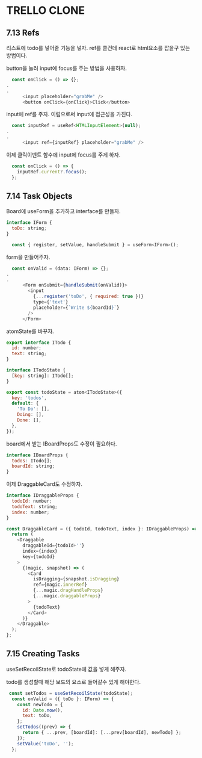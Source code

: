 # TRELLO CLONE

## 7.13 Refs

리스트에 todo를 넣어줄 기능을 넣자.
ref를 쓸건데 react로 html요소를 잡을구 있는 방법이다.

button을 눌러 input에 focus를 주는 방법을 사용하자.

```JavaScript
  const onClick = () => {};
.
.
      <input placeholder="grabMe" />
      <button onClick={onClick}>Click</button>
```

input에 ref를 주자. 이럼으로써 input에 접근성을 가진다.

```JavaScript
  const inputRef = useRef<HTMLInputElement>(null);
.
.
      <input ref={inputRef} placeholder="grabMe" />

```

이제 클릭이벤트 함수에 input에 focus를 주게 하자.

```JavaScript
  const onClick = () => {
    inputRef.current?.focus();
  };
```

## 7.14 Task Objects

Board에 useForm을 추가하고 interface를 만들자.

```JavaScript
interface IForm {
  toDo: string;
}

  const { register, setValue, handleSubmit } = useForm<IForm>();
```

form을 만들어주자.

```JavaScript
  const onValid = (data: IForm) => {};
.
.
      <Form onSubmit={handleSubmit(onValid)}>
        <input
          {...register('toDo', { required: true })}
          type={'text'}
          placeholder={`Write ${boardId}`}
        />
      </Form>
```

atomState를 바꾸자.

```JavaScript
export interface ITodo {
  id: number;
  text: string;
}

interface ITodoState {
  [key: string]: ITodo[];
}

export const todoState = atom<ITodoState>({
  key: 'todos',
  default: {
    'To Do': [],
    Doing: [],
    Done: [],
  },
});

```

board에서 받는 IBoardProps도 수정이 필요하다.

```JavaScript
interface IBoardProps {
  todos: ITodo[];
  boardId: string;
}
```

이제 DraggableCard도 수정하자.

```JavaScript
interface IDraggableProps {
  todoId: number;
  todoText: string;
  index: number;
}

const DraggableCard = ({ todoId, todoText, index }: IDraggableProps) => {
  return (
    <Draggable
      draggableId={todoId+''}
      index={index}
      key={todoId}
    >
      {(magic, snapshot) => (
        <Card
          isDragging={snapshot.isDragging}
          ref={magic.innerRef}
          {...magic.dragHandleProps}
          {...magic.draggableProps}
        >
          {todoText}
        </Card>
      )}
    </Draggable>
  );
};


```

## 7.15 Creating Tasks

useSetRecoilState로 todoState에 값을 넣게 해주자.

todo를 생성할때 해당 보드의 요소로 들어갈수 있게 해야한다.

```JavaScript
 const setTodos = useSetRecoilState(todoState);
  const onValid = ({ toDo }: IForm) => {
    const newTodo = {
      id: Date.now(),
      text: toDo,
    };
    setTodos((prev) => {
      return { ...prev, [boardId]: [...prev[boardId], newTodo] };
    });
    setValue('toDo', '');
  };
```
